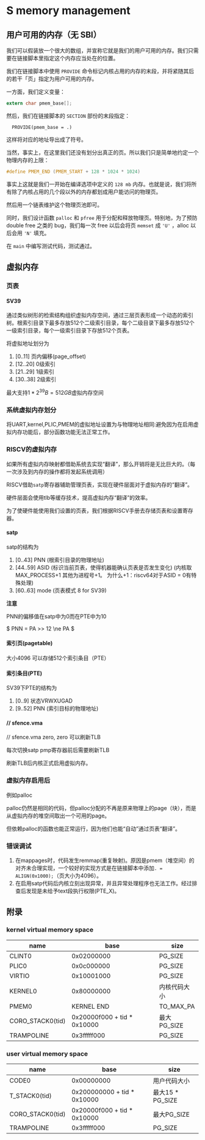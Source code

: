 # S memory management

## 用户可用的内存（无 SBI）

我们可以假装放一个很大的数组，并宣称它就是我们的用户可用的内存。我们只需要在链接脚本里指定这个内存应当处在的位置。

我们在链接脚本中使用 ``PROVIDE`` 命令标记内核占用的内存的末段，并将紧随其后的若干「页」指定为用户可用的内存。

一方面，我们定义变量：

``` C
extern char pmem_base[];
```

然后，我们在链接脚本的 ``SECTION`` 部份的末段指定：

```
  PROVIDE(pmem_base = .)
```

这样将对应的地址导出成了符号。

当然，事实上，在这里我们还没有划分出真正的页。所以我们只是简单地约定一个物理内存的上限：

``` C
#define PMEM_END (PMEM_START + 128 * 1024 * 1024)
```

事实上这就是我们一开始在编译选项中定义的 ``128 mb`` 内存。也就是说，我们将所有除了内核占用的几个段以外的内存都划成用户能访问的物理页。

然后用一个链表维护这个物理页池即可。

同时，我们设计函数 ``palloc`` 和 ``pfree`` 用于分配和释放物理页。特别地，为了预防 double free 之类的 bug，我们每一次 free 以后会将页 ``memset`` 成 ``'U'`` ，alloc 以后会用 ``'N'`` 填充。

在 ``main`` 中编写测试代码，测试通过。

## 虚拟内存

### 页表

#### SV39

通过类似树形的检索结构组织虚拟内存空间，通过三层页表形成一个动态的索引树。根索引目录下最多存放512个二级索引目录，每个二级目录下最多存放512个一级索引目录，每个一级索引目录下存放512个页表。

将虚拟地址划分为
1) [0..11] 页内偏移(page_offset)
2) [12..20] 0级索引
3) [21..29] 1级索引
4) [30..38] 2级索引

最大支持$1 * 2^{39} B = 512 GB$虚拟内存空间

### 系统虚拟内存划分

将UART,kernel,PLIC,PMEM的虚拟地址设置为与物理地址相同:避免因为在启用虚拟内存功能后，部分函数功能无法正常工作。

### RISCV的虚拟内存

如果所有虚拟内存映射都借助系统去实现“翻译”，那么开销将是无比巨大的。（每一次涉及到内存的操作都将发起系统调用）

RISCV借助``satp``寄存器辅助管理页表，实现在硬件层面对于虚拟内存的“翻译”。

硬件层面会使用tlb等缓存技术，提高虚拟内存“翻译”的效率。

为了使硬件能使用我们设置的页表，我们根据RISCV手册去存储页表和设置寄存器。

#### satp

satp的结构为
1) [0..43] PNN (根索引目录的物理地址)
2) [44..59] ASID (标识当前页表，使得机器能确认页表是否发生变化) (内核取MAX_PROCESS+1 其他为进程号+1。 为什么+1：riscv64对于ASID = 0有特殊处理)
3) [60..63] mode (页表模式 8 for SV39)

**注意** 

PNN的偏移值在satp中为0而在PTE中为10

$ PNN = PA >> 12 \ne PA  $

#### 索引页(pagetable)

大小4096 可以存储512个索引条目（PTE）

#### 索引条目(PTE)

SV39下PTE的结构为
1) [0..9] 状态VRWXUGAD
2) [9..52] PNN (索引目标的物理地址)

#### // sfence.vma

// sfence.vma zero, zero 可以刷新TLB

每次切换satp pmp寄存器前后需要刷新TLB

刷新TLB后内核正式启用虚拟内存。

### 虚拟内存启用后

例如palloc

palloc仍然是相同的代码，但palloc分配的不再是原来物理上的page（块），而是从虚拟内存的堆空间取出一个可用的page。

但依赖palloc的函数也能正常运行，因为他们也能“自动”通过页表“翻译”。

### 错误调试

1) 在mappages时，代码发生remmap(重复映射)。原因是pmem（堆空间）的对齐未合理实现，一个较好的实现方式是在链接脚本中添加``. = ALIGN(0x1000);``（页大小为4096）。
2) 在启用satp代码后内核立刻出现异常，并且异常处理程序也无法工作。经过排查后发现是未给予text段执行权限(PTE_X)。

## 附录

### kernel virtual memory space
|name|base|size|
|-|-|-|
|CLINT0          |0x02000000|PG_SIZE|
|PLIC0           |0x0c000000|PG_SIZE|
|VIRTIO          |0x10001000|PG_SIZE|
|KERNEL0         |0x80000000|内核代码大小|
|PMEM0           |KERNEL END|TO_MAX_PA|
|CORO_STACK0(tid)|0x20000f000 + tid * 0x10000|最大PG_SIZE|
|TRAMPOLINE      |0x3fffff000|PG_SIZE|

### user virtual memory space
|name|base|size|
|-|-|-|
|CODE0           |0x00000000|用户代码大小|
|T_STACK0(tid)   |0x200000000 + tid * 0x10000|最大15 * PG_SIZE|
|CORO_STACK0(tid)|0x20000f000 + tid * 0x10000|最大PG_SIZE|
|TRAMPOLINE      |0x3fffff000|PG_SIZE|